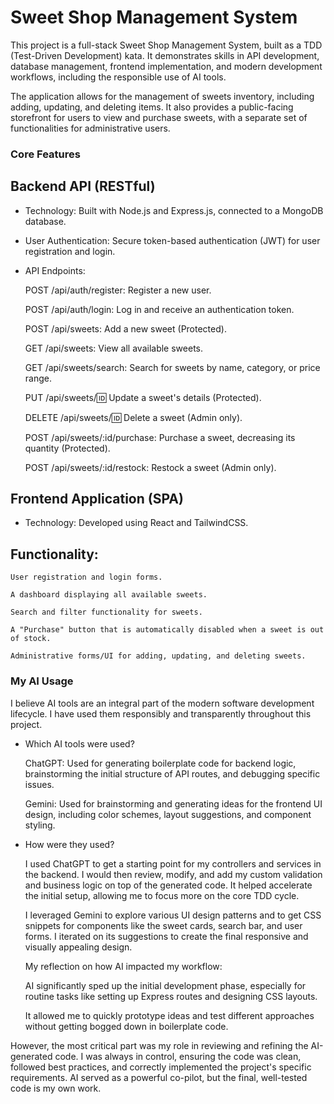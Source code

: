 # Sweet Shop Management System

This project is a full-stack Sweet Shop Management System, built as a TDD (Test-Driven Development) kata. It demonstrates skills in API development, database management, frontend implementation, and modern development workflows, including the responsible use of AI tools.

The application allows for the management of sweets inventory, including adding, updating, and deleting items. It also provides a public-facing storefront for users to view and purchase sweets, with a separate set of functionalities for administrative users.

### Core Features
## Backend API (RESTful)
- Technology: Built with Node.js and Express.js, connected to a MongoDB database.

- User Authentication: Secure token-based authentication (JWT) for user registration and login.

- API Endpoints:

    POST /api/auth/register: Register a new user.

    POST /api/auth/login: Log in and receive an authentication token.

    POST /api/sweets: Add a new sweet (Protected).

    GET /api/sweets: View all available sweets.

    GET /api/sweets/search: Search for sweets by name, category, or price range.

    PUT /api/sweets/:id: Update a sweet's details (Protected).

    DELETE /api/sweets/:id: Delete a sweet (Admin only).

    POST /api/sweets/:id/purchase: Purchase a sweet, decreasing its quantity (Protected).

    POST /api/sweets/:id/restock: Restock a sweet (Admin only).

## Frontend Application (SPA)
- Technology: Developed using React and TailwindCSS.

## Functionality:

    User registration and login forms.

    A dashboard displaying all available sweets.

    Search and filter functionality for sweets.

    A "Purchase" button that is automatically disabled when a sweet is out of stock.

    Administrative forms/UI for adding, updating, and deleting sweets.


### My AI Usage
I believe AI tools are an integral part of the modern software development lifecycle. I have used them responsibly and transparently throughout this project.

- Which AI tools were used?

    ChatGPT: Used for generating boilerplate code for backend logic, brainstorming the initial structure of API routes, and debugging specific issues.

    Gemini: Used for brainstorming and generating ideas for the frontend UI design, including color schemes, layout suggestions, and component styling.

- How were they used?

    I used ChatGPT to get a starting point for my controllers and services in the backend. I would then review, modify, and add my custom validation and business logic on top of the generated code. It helped accelerate the initial setup, allowing me to focus more on the core TDD cycle.

    I leveraged Gemini to explore various UI design patterns and to get CSS snippets for components like the sweet cards, search bar, and user forms. I iterated on its suggestions to create the final responsive and visually appealing design.

    My reflection on how AI impacted my workflow:

    AI significantly sped up the initial development phase, especially for routine tasks like setting up Express routes and designing CSS layouts.

    It allowed me to quickly prototype ideas and test different approaches without getting bogged down in boilerplate code.

However, the most critical part was my role in reviewing and refining the AI-generated code. I was always in control, ensuring the code was clean, followed best practices, and correctly implemented the project's specific requirements. AI served as a powerful co-pilot, but the final, well-tested code is my own work.